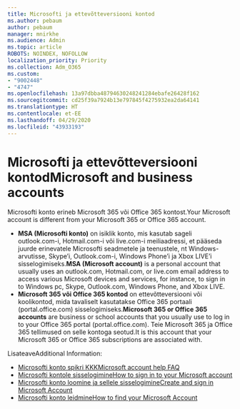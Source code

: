 ```yaml
---
title: Microsofti ja ettevõtteversiooni kontod
ms.author: pebaum
author: pebaum
manager: mnirkhe
ms.audience: Admin
ms.topic: article
ROBOTS: NOINDEX, NOFOLLOW
localization_priority: Priority
ms.collection: Adm_O365
ms.custom:
- "9002448"
- "4747"
ms.openlocfilehash: 13a97dbba48794630248241284ebafe26428f162
ms.sourcegitcommit: cd25f39a7924b13e797845f4275932ea2da64141
ms.translationtype: HT
ms.contentlocale: et-EE
ms.lasthandoff: 04/29/2020
ms.locfileid: "43933193"
---
```

# <a name="microsoft-and-business-accounts"></a><span data-ttu-id="a93e0-102">Microsofti ja ettevõtteversiooni kontod</span><span class="sxs-lookup"><span data-stu-id="a93e0-102">Microsoft and business accounts</span></span>

<span data-ttu-id="a93e0-103">Microsofti konto erineb Microsoft 365 või Office 365 kontost.</span><span class="sxs-lookup"><span data-stu-id="a93e0-103">Your Microsoft account is different from your Microsoft 365 or Office 365 account.</span></span>

- <span data-ttu-id="a93e0-104">**MSA (Microsofti konto)** on isiklik konto, mis kasutab sageli outlook.com-i, Hotmail.com-i või live.com-i meiliaadressi, et pääseda juurde erinevatele Microsofti seadmetele ja teenustele, nt Windows-arvutisse, Skype’i, Outlook.com-i, Windows Phone’i ja Xbox LIVE’i sisselogimiseks.</span><span class="sxs-lookup"><span data-stu-id="a93e0-104">**MSA (Microsoft account)** is a personal account that usually uses an outlook.com, Hotmail.com, or live.com email address to access various Microsoft devices and services, for instance, to sign in to Windows pc, Skype, Outlook.com, Windows Phone, and Xbox LIVE.</span></span>
- <span data-ttu-id="a93e0-105">**Microsoft 365 või Office 365 kontod** on ettevõtteversiooni või koolikontod, mida tavaliselt kasutatakse Office 365 portaali (portal.office.com) sisselogimiseks.</span><span class="sxs-lookup"><span data-stu-id="a93e0-105">**Microsoft 365 or Office 365 accounts** are business or school accounts that you usually use to log in to your Office 365 portal (portal.office.com).</span></span> <span data-ttu-id="a93e0-106">Teie Microsoft 365 ja Office 365 tellimused on selle kontoga seotud.</span><span class="sxs-lookup"><span data-stu-id="a93e0-106">It is this account that your Microsoft 365 or Office 365 subscriptions are associated with.</span></span>

<span data-ttu-id="a93e0-107">Lisateave</span><span class="sxs-lookup"><span data-stu-id="a93e0-107">Additional Information:</span></span>

- [<span data-ttu-id="a93e0-108">Microsofti konto spikri KKK</span><span class="sxs-lookup"><span data-stu-id="a93e0-108">Microsoft account help FAQ</span></span>](https://support.microsoft.com/hub/4294457/microsoft-account-help) 
- [<span data-ttu-id="a93e0-109">Microsofti kontole sisselogimine</span><span class="sxs-lookup"><span data-stu-id="a93e0-109">How to sign in to your Microsoft account</span></span>](https://support.microsoft.com/help/4028195/microsoft-account-how-to-sign-in)
- [<span data-ttu-id="a93e0-110">Microsofti konto loomine ja sellele sisselogimine</span><span class="sxs-lookup"><span data-stu-id="a93e0-110">Create and sign in Microsoft Account</span></span>](https://account.microsoft.com/account)
- [<span data-ttu-id="a93e0-111">Microsofti konto leidmine</span><span class="sxs-lookup"><span data-stu-id="a93e0-111">How to find your Microsoft Account</span></span>](https://support.microsoft.com/help/13811/microsoft-account-how-to-find)
